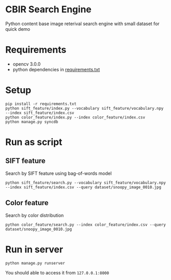 # CBIR Search Engine
Python content base image reterival search engine with small dataset for quick demo

# Requirements
 - opencv 3.0.0
 - python dependencies in [requirements.txt](requirements.txt)

# Setup
```
pip install -r requirements.txt
python sift_feature/index.py --vocabulary sift_feature/vocabulary.npy --index sift_feature/index.csv
python color_feature/index.py --index color_feature/index.csv
python manage.py syncdb
```

# Run as script
## SIFT feature
Search by SIFT feature using bag-of-words model
```
python sift_feature/search.py --vocabulary sift_feature/vocabulary.npy --index sift_feature/index.csv --query dataset/snoopy_image_0010.jpg
```

## Color feature
Search by color distribution
```
python color_feature/search.py --index color_feature/index.csv --query dataset/snoopy_image_0010.jpg
```

# Run in server
```
python manage.py runserver
```
You should able to access it from ``127.0.0.1:8000``
